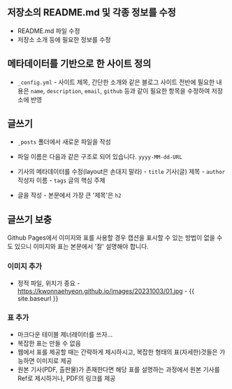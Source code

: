 ## 저장소의 README.md 및 각종 정보를 수정
- README.md 파일 수정
- 저장소 소개 등에 필요한 정보를 수정

## 메타데이터를 기반으로 한 사이트 정의
- `_config.yml`
        - 사이트 제목, 간단한 소개와 같은 블로그 사이트 전반에 필요한 내용은 `name`, `description`, `email`, `github` 등과 같이 필요한 항목을 수정하여 저장소에 반영

## 글쓰기
- `_posts` 폴더에서 새로운 파일을 작성
- 파일 이름은 다음과 같은 구조로 되어 있습니다.
        `yyyy-MM-dd-URL`
- 기사의 메타데이터를 수정(layout은 손대지 말라)
            - `title` 기사(글) 제목
            - `author` 작성자 이름
            - `tags` 글의 핵심 주제

- 글을 작성
            - 본문에서 가장 큰 '제목'은 `h2`


## 글쓰기 보충
Github Pages에서 이미지와 표를 사용할 경우 캡션을 표시할 수 있는 방법이 없을 수도 있으니 이미지와 표는 본문에서 '잘' 설명해야 합니다.

### 이미지 추가
- 정적 파일, 위치가 중요 
            - https://kwonnaehyeon.github.io/images/20231003/01.jpg
            - {{ site.baseurl }}

### 표 추가
- 마크다운 테이블 제너레이터를 쓰자...
- 복잡한 표는 만들 수 없음
- 웹에서 표를 제공할 때는 간략하게 제시하시고, 복잡한 형태의 표(자세한)것들은 가능하면 이미지로 제공
- 원본 기사(PDF, 출판물)가 존재한다면 해당 표를 설명하는 과정에서 원본 기사를 Ref로 제시하거나, PDF의 링크를 제공